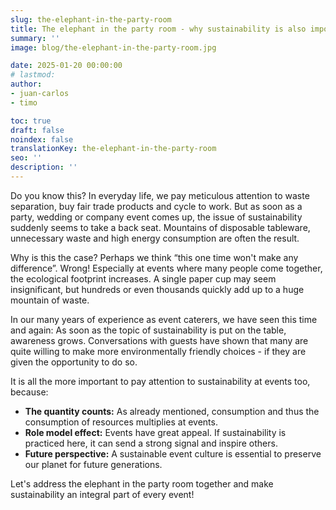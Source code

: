 ```yaml
---
slug: the-elephant-in-the-party-room
title: The elephant in the party room - why sustainability is also important at events
summary: ''
image: blog/the-elephant-in-the-party-room.jpg

date: 2025-01-20 00:00:00
# lastmod: 
author:
- juan-carlos
- timo

toc: true
draft: false
noindex: false
translationKey: the-elephant-in-the-party-room
seo: ''
description: ''
---
```

Do you know this? In everyday life, we pay meticulous attention to waste separation, buy fair trade products and cycle to work. But as soon as a party, wedding or company event comes up, the issue of sustainability suddenly seems to take a back seat. Mountains of disposable tableware, unnecessary waste and high energy consumption are often the result.

Why is this the case? Perhaps we think “this one time won't make any difference”. Wrong! Especially at events where many people come together, the ecological footprint increases. A single paper cup may seem insignificant, but hundreds or even thousands quickly add up to a huge mountain of waste.

In our many years of experience as event caterers, we have seen this time and again: As soon as the topic of sustainability is put on the table, awareness grows. Conversations with guests have shown that many are quite willing to make more environmentally friendly choices - if they are given the opportunity to do so.

It is all the more important to pay attention to sustainability at events too, because:

- **The quantity counts:** As already mentioned, consumption and thus the consumption of resources multiplies at events.
- **Role model effect:** Events have great appeal. If sustainability is practiced here, it can send a strong signal and inspire others.
- **Future perspective:** A sustainable event culture is essential to preserve our planet for future generations.

Let's address the elephant in the party room together and make sustainability an integral part of every event!
